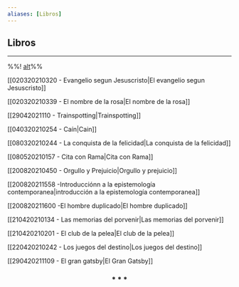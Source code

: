 ```yaml
---
aliases: [Libros]
---
```


## Libros

---

%%! [alt](https://upload.wikimedia.org/wikipedia/commons/4/4c/O_Evangelho_Segundo_Jesus_Cristo.jpg)%%

[[020320210320 - Evangelio segun Jesuscristo|El evangelio segun Jesuscristo]]

[[020320210339 - El nombre de la rosa|El nombre de la rosa]]

[[29042021110 - Trainspotting|Trainspotting]]

[[040320210254 - Caín|Cain]]

[[080320210244 - La conquista de la felicidad|La conquista de la felicidad]]

[[080520210157 - Cita con Rama|Cita con Rama]]

[[200820210450 - Orgullo y Prejuicio|Orgullo y prejuicio]]

[[200820211558 -Introducciónn a la epistemología contemporanea|introducción a la epistemología contemporanea]]

[[200820211600 -El hombre duplicado|El hombre duplicado]]

[[210420210134 - Las memorias del porvenir|Las memorias del porvenir]]

[[210420210201 - El club de la pelea|El club de la pelea]]

[[220420210242 - Los juegos del destino|Los juegos del destino]]

[[290420211109 - El gran gatsby|El Gran Gatsby]]

<div align='center'>
  <h3> * * * </h3>
</div>